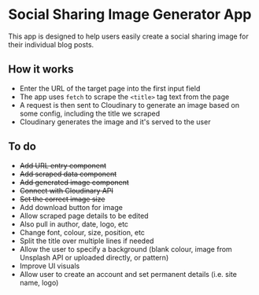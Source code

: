 # Social Sharing Image Generator App

This app is designed to help users easily create a social sharing image for their individual blog posts.

## How it works

- Enter the URL of the target page into the first input field
- The app uses `fetch` to scrape the `<title>` tag text from the page
- A request is then sent to Cloudinary to generate an image based on some config, including the title we scraped
- Cloudinary generates the image and it's served to the user

## To do

- ~~Add URL entry component~~
- ~~Add scraped data component~~
- ~~Add generated image component~~
- ~~Connect with Cloudinary API~~
- ~~Set the correct image size~~
- Add download button for image
- Allow scraped page details to be edited
- Also pull in author, date, logo, etc
- Change font, colour, size, position, etc
- Split the title over multiple lines if needed
- Allow the user to specify a background (blank colour, image from Unsplash API or uploaded directly, or pattern)
- Improve UI visuals
- Allow user to create an account and set permanent details (i.e. site name, logo)
